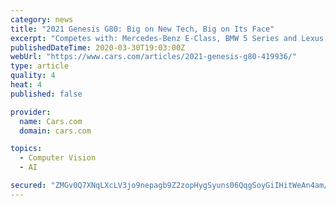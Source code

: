```yaml
---
category: news
title: "2021 Genesis G80: Big on New Tech, Big on Its Face"
excerpt: "Competes with: Mercedes-Benz E-Class, BMW 5 Series and Lexus ES Looks like: Genesis gave the new G80 the big-face treatment, bringing it in line with the redesigned ... Ahead of the driver, there’s a head-up display and a 12.3-inch 3-D instrument cluster with driver recognition. It provides various driving information and can be converted ..."
publishedDateTime: 2020-03-30T19:03:00Z
webUrl: "https://www.cars.com/articles/2021-genesis-g80-419936/"
type: article
quality: 4
heat: 4
published: false

provider:
  name: Cars.com
  domain: cars.com

topics:
  - Computer Vision
  - AI

secured: "ZMGv0Q7XNqLXcLV3jo9nepagb9Z2zopHygSyuns06QqgSoyGiIHitWeAn4am/idxsRbAyMx/pCZ9nhmrnmzqLUuGFUv0FLNIfWFz3325baGLNFT/36oTe5ETBqOI5RWqTohnIfmo9G6CU7ew4qotBSCY8Js5uKVIGkrg4Y80hhZeiMrzAn+HhEpNKzqQW/F5RjBlROE7s7gOS30KX+uSKGWgfhbpVJ0g39+gn6gsU9pOIT1bwrisccf1bpDYc+umzkHKujFhhnMgTNc486dRwNsqSt082gAKXQhORA9QhmHlcDKW5TlJdKQs/Mq4663A0JcsCDCwhAqPpbIIfb0/pur+5POjeN2cp3Z6RR27nq3kaNMcEUgOfL+n953W/w1fHbLpq5ZCVKIjE2QzHdKqqxe9ifP8RSDdYOWLnRA2tZBNhTczAU5sjyAI14RMjLsdZxvdn6LysOzhMBhYhYbuZfvAwmgTSgUKX6fiJcf3xuM=;e6zQpu6QbrbPyQwuKyZHjw=="
---
```


